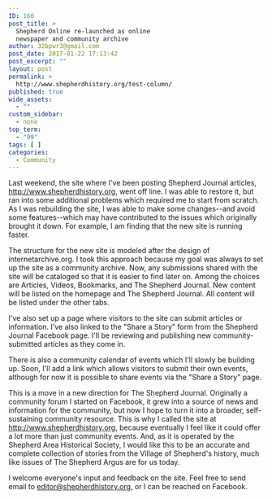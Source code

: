 ```yaml
---
ID: 160
post_title: >
  Shepherd Online re-launched as online
  newspaper and community archive
author: 32bpwr3@gmail.com
post_date: 2017-01-22 17:13:42
post_excerpt: ""
layout: post
permalink: >
  http://www.shepherdhistory.org/test-column/
published: true
wide_assets:
  - ""
custom_sidebar:
  - none
top_term:
  - "99"
tags: [ ]
categories:
  - Community
---
```

Last weekend, the site where I've been posting Shepherd Journal articles, http://www.shepherdhistory.org, went off line. I was able to restore it, but ran into some additional problems which required me to start from scratch. As I was rebuilding the site, I was able to make some changes--and avoid some features--which may have contributed to the issues which originally brought it down. For example, I am finding that the new site is running faster.

The structure for the new site is modeled after the design of internetarchive.org. I took this approach because my goal was always to set up the site as a community archive. Now, any submissions shared with the site will be cataloged so that it is easier to find later on. Among the choices are Articles, Videos, Bookmarks, and The Shepherd Journal. New content will be listed on the homepage and The Shepherd Journal. All content will be listed under the other tabs.

I've also set up a page where visitors to the site can submit articles or information. I've also linked to the "Share a Story" form from the Shepherd Journal Facebook page. I'll be reviewing and publishing new community-submitted articles as they come in.

There is also a community calendar of events which I'll slowly be building up. Soon, I'll add a link which allows visitors to submit their own events, although for now it is possible to share events via the "Share a Story" page.

This is a move in a new direction for The Shepherd Journal. Originally a community forum I started on Facebook, it grew into a source of news and information for the community, but now I hope to turn it into a broader, self-sustaining community resource. This is why I called the site at http://www.shepherdhistory.org, because eventually I feel like it could offer a lot more than just community events. And, as it is operated by the Shepherd Area Historical Society, I would like this to be an accurate and complete collection of stories from the Village of Shepherd's history, much like issues of The Shepherd Argus are for us today.

I welcome everyone's input and feedback on the site. Feel free to send email to editor@shepherdhistory.org, or I can be reached on Facebook.